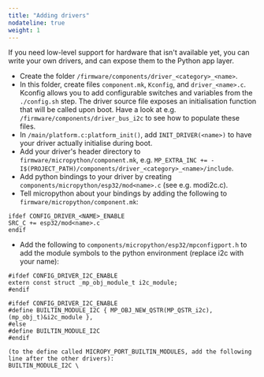 ```yaml
---
title: "Adding drivers"
nodateline: true
weight: 1
---
```


If you need low-level support for hardware that isn't available yet, you can write your own drivers, and can expose them to the Python app layer.

 - Create the folder `/firmware/components/driver_<category>_<name>`.
 - In this folder, create files `component.mk`, `Kconfig`, and `driver_<name>.c`. Kconfig allows you to add configurable switches and variables from the `./config.sh` step. The driver source file exposes an initialisation function that will be called upon boot. Have a look at e.g. `/firmware/components/driver_bus_i2c` to see how to populate these files.
 - In `/main/platform.c:platform_init()`, add `INIT_DRIVER(<name>)` to have your driver actually initialise during boot.
 - Add your driver's header directory to `firmware/micropython/component.mk`, e.g. `MP_EXTRA_INC += -I$(PROJECT_PATH)/components/driver_<category>_<name>/include`.
 - Add python bindings to your driver by creating `components/micropython/esp32/mod<name>.c` (see e.g. modi2c.c).
 - Tell micropython about your bindings by adding the following to `firmware/micropython/component.mk`:

```
ifdef CONFIG_DRIVER_<NAME>_ENABLE
SRC_C += esp32/mod<name>.c
endif
```
 - Add the following to `components/micropython/esp32/mpconfigport.h` to add the module symbols to the python environment (replace i2c with your name):
 
```
#ifdef CONFIG_DRIVER_I2C_ENABLE
extern const struct _mp_obj_module_t i2c_module;
#endif
```
```
#ifdef CONFIG_DRIVER_I2C_ENABLE
#define BUILTIN_MODULE_I2C { MP_OBJ_NEW_QSTR(MP_QSTR_i2c), (mp_obj_t)&i2c_module },
#else
#define BUILTIN_MODULE_I2C
#endif
```
```
(to the define called MICROPY_PORT_BUILTIN_MODULES, add the following line after the other drivers):
BUILTIN_MODULE_I2C \
```
